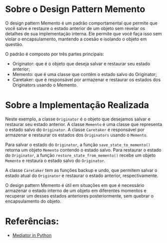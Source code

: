 # Sobre o Design Pattern Memento
O design pattern Memento é um padrão comportamental que permite que você
salve e restaure o estado anterior de um objeto sem revelar os detalhes 
de sua implementação interna. Ele permite que você faça isso sem violar
o encapsulamento, mantendo a coesão e isolando o objeto em questão.

O padrão é composto por três partes principais:
- Originator: que é o objeto que deseja salvar e restaurar seu estado anterior; 
- Memento: que é uma classe que contém o estado salvo do Originator; 
- Caretaker: que é responsável por armazenar e restaurar os estados dos 
Originators usando o Memento.


# Sobre a Implementação Realizada
Neste exemplo, a classe `Originator` é o objeto que desejamos salvar 
e restaurar seu estado anterior. A classe `Memento` é uma classe que 
representa o estado salvo do `Originator`. A classe `Caretaker` é 
responsável por armazenar e restaurar os estados dos `Originators` usando o 
`Memento`.

Para salvar o estado do `Originator`, a função `save_state_to_memento()` 
retorna um objeto `Memento` contendo o estado salvo. Para restaurar o
estado do `Originator`, a função `restore_state_from_memento()` recebe
um objeto `Memento` e restaura o estado salvo do `Originator`.

A classe `Caretaker` tem as funções backup e undo, que permitem salvar o
estado atual do `Originator` e restaurar o estado anterior, respectivamente.

O design pattern Memento é útil em situações em que é necessário armazenar
o estado interno de um objeto em diferentes momentos e recuperar um
desses estados anteriores posteriormente, sem quebrar o encapsulamento do objeto.


# Referências:
- [Mediator in Python](https://refactoring.guru/design-patterns/mediator/python/example)
